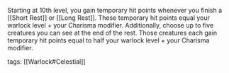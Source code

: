 Starting at 10th level, you gain temporary hit points whenever you finish a [[Short Rest]] or [[Long Rest]]. These temporary hit points equal your warlock level + your Charisma modifier. Additionally, choose up to five creatures you can see at the end of the rest. Those creatures each gain temporary hit points equal to half your warlock level + your Charisma modifier.

tags: [[Warlock#Celestial]]